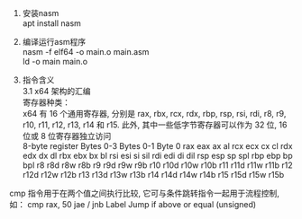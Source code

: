 
1. 安装nasm  
apt install nasm  

2. 编译运行asm程序  
nasm -f elf64 -o main.o main.asm  
ld -o main main.o  

3. 指令含义  
3.1 x64 架构的汇编  
寄存器种类：  
x64 有 16 个通用寄存器, 分别是 rax, rbx, rcx, rdx, rbp, rsp, rsi, rdi, r8, r9, r10, r11, r12, r13, r14 和 r15. 此外, 其中一些低字节寄存器可以作为 32 位, 16 位或 8 位寄存器独立访问  
8-byte register	Bytes 0-3	Bytes 0-1	Byte 0
rax	            eax	        ax	        al
rcx	            ecx	        cx	        cl
rdx	            edx	        dx	        dl
rbx	            ebx	        bx	        bl
rsi	            esi	        si	        sil
rdi	            edi	        di	        dil
rsp	            esp	        sp	        spl
rbp	            ebp	        bp	        bpl
r8	            r8d	        r8w	        r8b
r9	            r9d	        r9w	        r9b
r10	            r10d	    r10w	    r10b
r11	            r11d	    r11w	    r11b
r12	            r12d	    r12w	    r12b
r13	            r13d	    r13w	    r13b
r14	            r14d	    r14w	    r14b
r15	            r15d	    r15w	    r15b

cmp 指令用于在两个值之间执行比较, 它可与条件跳转指令一起用于流程控制,如： cmp rax, 50
jae / jnb Label	Jump if above or equal (unsigned)
